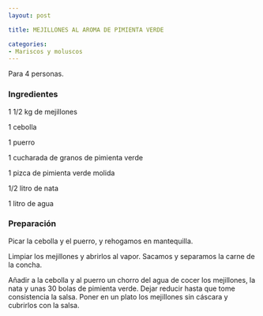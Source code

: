 ```yaml
---
layout: post

title: MEJILLONES AL AROMA DE PIMIENTA VERDE

categories:
- Mariscos y moluscos
---
```

Para 4 personas.

<h3>Ingredientes</h3>

1 1/2 kg de mejillones

1 cebolla

1 puerro

1 cucharada de granos de pimienta verde

1 pizca de pimienta verde molida

1/2 litro de nata

1 litro de agua

<h3>Preparación</h3>

Picar la cebolla y el puerro, y rehogamos en mantequilla.

Limpiar los mejillones y abrirlos al vapor. Sacamos y separamos la carne de la concha.

Añadir a la cebolla y al puerro un chorro del agua de cocer los mejillones, la nata y unas 30 bolas de pimienta verde. Dejar reducir hasta que tome consistencia la salsa. Poner en un plato los mejillones sin cáscara y cubrirlos con la salsa.